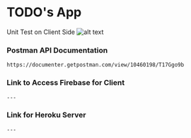 # TODO's App

Unit Test on Client Side
![alt text](https://i.imgur.com/5xOnDEK.png)

### Postman API Documentation

```
https://documenter.getpostman.com/view/10460198/T17Ggo9b
```

### Link to Access Firebase for Client

```
---
```

### Link for Heroku Server

```
---
```
